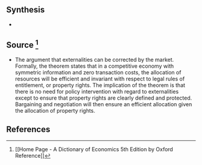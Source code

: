 ## Synthesis
- 
## Source [^1]
- The argument that externalities can be corrected by the market. Formally, the theorem states that in a competitive economy with symmetric information and zero transaction costs, the allocation of resources will be efficient and invariant with respect to legal rules of entitlement, or property rights. The implication of the theorem is that there is no need for policy intervention with regard to externalities except to ensure that property rights are clearly defined and protected. Bargaining and negotiation will then ensure an efficient allocation given the allocation of property rights.
## References

[^1]: [[Home Page - A Dictionary of Economics 5th Edition by Oxford Reference]]